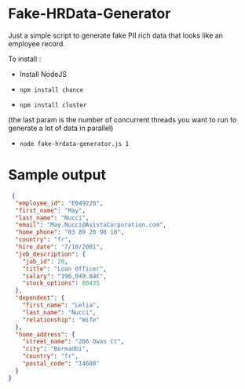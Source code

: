 # Fake-HRData-Generator

Just a simple script to generate fake PII rich data that looks like an employee record.

To install :

- Install NodeJS

- `npm install chance`
- `npm install cluster`

(the last param is the number of concurrent threads you want to run to generate a lot of data in parallel)
- `node fake-hrdata-generator.js 1`

# Sample output
```JSON
 {
  "employee_id": "E049220",
  "first_name": "May",
  "last_name": "Nucci",
  "email": "May.Nucci@AvistaCorporation.com",
  "home_phone": "03 89 20 98 10",
  "country": "fr",
  "hire_date": "7/10/2001",
  "job_description": {
    "job_id": 20,
    "title": "Loan Officer",
    "salary": "196,049.84€",
    "stock_options": 80435
  },
  "dependent": {
    "first_name": "Lelia",
    "last_name": "Nucci",
    "relationship": "Wife"
  },
  "home_address": {
    "street_name": "266 Owas Ct",
    "city": "Bormadbi",
    "country": "fr",
    "postal_code": "14600"
  }
}
```

